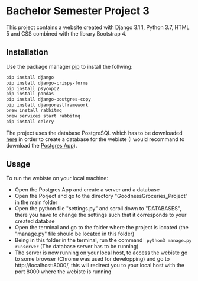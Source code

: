 # Bachelor Semester Project 3

This project contains a website created with Django 3.1.1, Python 3.7, HTML 5 and CSS combined with the library Bootstrap 4.

## Installation

Use the package manager [pip](https://pip.pypa.io/en/stable/) to install the follwing:

```bash
pip install django
pip install django-crispy-forms
pip install psycopg2
pip install pandas
pip install django-postgres-copy
pip install djangorestframework
brew install rabbitmq
brew services start rabbitmq
pip install celery
```

The project uses the database PostgreSQL which has to be downloaded [here](https://www.postgresql.org/download/) in order to create a database for the webiste (I would recommand to download the [Postgres App](https://postgresapp.com/)).

## Usage

To run the webiste on your local machine:
- Open the Postgres App and create a server and a database
- Open the Porject and go to the directory "GoodnessGroceries_Project" in the main folder
- Open the python file "settings.py" and scroll down to "DATABASES", there you have to change the settings such that it corresponds to your created databse
- Open the terminal and go to the folder where the project is located (the "manage.py" file should be located in this folder)
- Being in this folder in the terminal, run the command ``` python3 manage.py runserver``` (The database server has to be running)
- The server is now running on your local host, to access the webiste go to some browser (Chrome was used for developping) and go to http://localhost:8000/, this will redirect you to your local host with the port 8000 where the webiste is running
